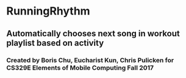 # RunningRhythm

## Automatically chooses next song in workout playlist based on activity

### Created by Boris Chu, Eucharist Kun, Chris Pulicken for CS329E Elements of Mobile Computing Fall 2017
